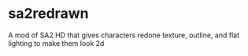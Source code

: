 # sa2redrawn
A mod of SA2 HD that gives characters redone texture, outline, and flat lighting to make them look 2d
